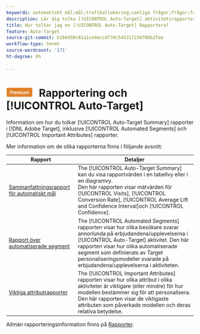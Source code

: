```yaml
---
keywords: automatiskt mål;mål;trafikallokering;vanliga frågor;frågor;felsökning;felsökning;rapportering;rapporter;automatisk målrapport;sammanfattningsrapport;automatiserade segment;viktiga attribut
description: Lär dig tolka [!UICONTROL Auto-Target] aktivitetsrapporter i [!DNL Target].
title: Hur tolkar jag en [!UICONTROL Auto-Target] Rapportera?
feature: Auto-Target
source-git-commit: b160d50c81a1ce9eccdf7dc54531f23670bb2fae
workflow-type: tm+mt
source-wordcount: '171'
ht-degree: 0%

---
```


# ![PREMIUM](/help/main/assets/premium.png) Rapportering och [!UICONTROL Auto-Target]

Information om hur du tolkar [!UICONTROL Auto-Target Summary] rapporter i [!DNL Adobe Target], inklusive [!UICONTROL Automated Segments] och [!UICONTROL Important Attributes] rapporter.

Mer information om de olika rapporterna finns i följande avsnitt:

| Rapport | Detaljer |
| --- | --- |
| [Sammanfattningsrapport för automatiskt mål](/help/main/c-reports/personalization-reports/auto-target-summary-report.md) | The [!UICONTROL Auto-Target Summary] kan du visa rapportvärden i en tabellvy eller i en diagramvy.<br>Den här rapporten visar mätvärden för [!UICONTROL Visits], [!UICONTROL Conversion Rate], [!UICONTROL Average Lift and Confidence Interval]och [!UICONTROL Confidence]. |
| [Rapport över automatiserade segment](/help/main/c-reports/c-personalization-insights-reports/automated-segments-report.md) | The [!UICONTROL Automated Segments] rapporten visar hur olika besökare svarar annorlunda på erbjudandena/upplevelserna i [!UICONTROL Auto-Target] aktivitet. Den här rapporten visar hur olika automatiserade segment som definierats av Target personaliseringsmodeller svarade på erbjudandena/upplevelserna i aktiviteten. |
| [Viktiga attributrapporter](/help/main/c-reports/c-personalization-insights-reports/important-attributes-report.md) | The [!UICONTROL Important Attributes] rapporten visar hur olika attribut i olika aktiviteter är viktigare (eller mindre) för hur modellen bestämmer sig för att personalisera. Den här rapporten visar de viktigaste attributen som påverkade modellen och deras relativa betydelse. |

Allmän rapporteringsinformation finns på [Rapporter](/help/main/c-reports/reports.md).
